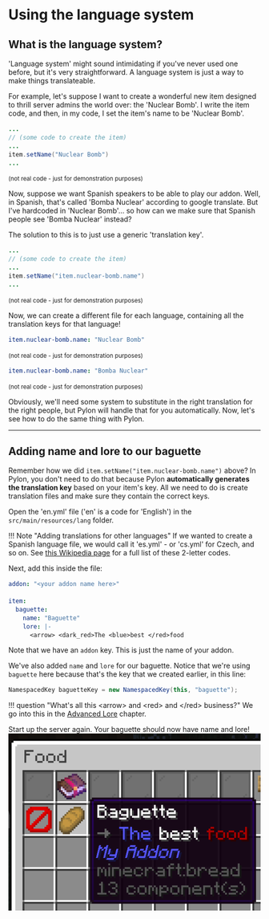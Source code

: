 # Using the language system

## What is the language system?

'Language system' might sound intimidating if you've never used one before, but it's very straightforward. A language system is just a way to make things translateable.

For example, let's suppose I want to create a wonderful new item designed to thrill server admins the world over: the 'Nuclear Bomb'. I write the item code, and then, in my code, I set the item's name to be 'Nuclear Bomb'.
```java
...
// (some code to create the item)
...
item.setName("Nuclear Bomb")
...
```
<small>(not real code - just for demonstration purposes)</small>

Now, suppose we want Spanish speakers to be able to play our addon. Well, in Spanish, that's called 'Bomba Nuclear' according to google translate. But I've hardcoded in 'Nuclear Bomb'... so how can we make sure that Spanish people see 'Bomba Nuclear' instead?

The solution to this is to just use a generic 'translation key'.
```java
...
// (some code to create the item)
...
item.setName("item.nuclear-bomb.name")
...
```
<small>(not real code - just for demonstration purposes)</small>

Now, we can create a different file for each language, containing all the translation keys for that language!
```yaml title="en.yml"
item.nuclear-bomb.name: "Nuclear Bomb"
```
<small>(not real code - just for demonstration purposes)</small>

```yaml title="es.yml"
item.nuclear-bomb.name: "Bomba Nuclear"
```
<small>(not real code - just for demonstration purposes)</small>

Obviously, we'll need some system to substitute in the right translation for the right people, but Pylon will handle that for you automatically. Now, let's see how to do the same thing with Pylon.

---

## Adding name and lore to our baguette

Remember how we did `item.setName("item.nuclear-bomb.name")` above? In Pylon, you don't need to do that because Pylon **automatically generates the translation key** based on your item's key. All we need to do is create translation files and make sure they contain the correct keys.

Open the 'en.yml' file ('en' is a code for 'English') in the `src/main/resources/lang` folder.

!!! Note "Adding translations for other languages"
    If we wanted to create a Spanish language file, we would call it 'es.yml' - or 'cs.yml' for Czech, and so on. See [this Wikipedia page](https://minecraft.wiki/w/Language) for a full list of these 2-letter codes.

Next, add this inside the file:
```yaml title="en.yml" hl_lines="3-7"
addon: "<your addon name here>"

item:
  baguette:
    name: "Baguette"
    lore: |-
      <arrow> <dark_red>The <blue>best </red>food
```

Note that we have an `addon` key. This is just the name of your addon.

We've also added `name` and `lore` for our baguette. Notice that we're using `baguette` here because that's the key that we created earlier, in this line:
```java
NamespacedKey baguetteKey = new NamespacedKey(this, "baguette");
```

!!! question "What's all this &lt;arrow&gt; and &lt;red&gt; and &lt;/red&gt; business?"
    We go into this in the [Advanced Lore] chapter.

Start up the server again. Your baguette should now have name and lore!
![Baguette with translations](img/baguette.png)

[Advanced Lore]: ../custom-items/advanced-lore.md
